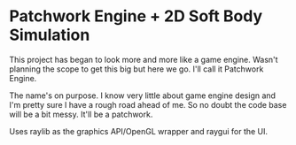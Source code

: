 # Patchwork Engine + 2D Soft Body Simulation

This project has began to look more and more like a game engine. Wasn't planning the scope to get this big but here we go. I'll call it Patchwork Engine.

The name's on purpose. I know very little about game engine design and I'm pretty sure I have a rough road ahead of me. So no doubt the code base will be a bit messy. It'll be a patchwork.

Uses raylib as the graphics API/OpenGL wrapper and raygui for the UI.
